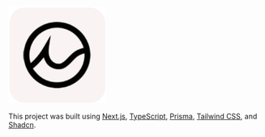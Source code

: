 <div>
  <a href="https://ironclad.co.jp">
    <img src="https://raw.githubusercontent.com/p266dd/ironclad/refs/heads/main/public/manifest-192x192.png" alt="Ironclad" width="192" />
  </a>
</div>

This project was built using [Next.js](https://nextjs.org/), [TypeScript](https://www.typescriptlang.org/), [Prisma](https://www.prisma.io/), [Tailwind CSS](https://tailwindcss.com/), and [Shadcn](https://ui.shadcn.com/).
